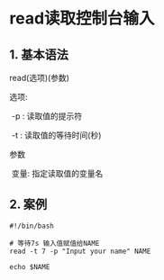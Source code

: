 # read读取控制台输入

## 1. 基本语法

read(选项)(参数)

选项:

​	-p : 读取值的提示符

​	-t : 读取值的等待时间(秒)

参数

​	变量: 指定读取值的变量名

## 2. 案例

```shell
#!/bin/bash

# 等待7s 输入值赋值给NAME
read -t 7 -p "Input your name" NAME

echo $NAME
```

